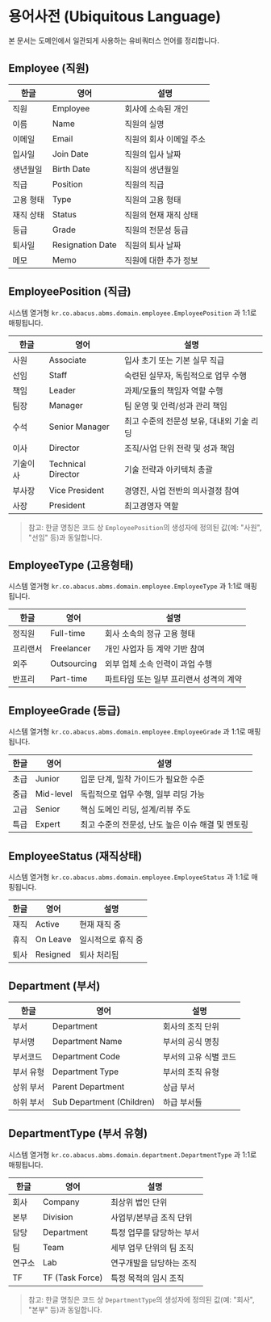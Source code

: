 # 용어사전 (Ubiquitous Language)

본 문서는 도메인에서 일관되게 사용하는 유비쿼터스 언어를 정리합니다.

## Employee (직원)

| 한글    | 영어               | 설명            |
|-------|------------------|---------------|
| 직원    | Employee         | 회사에 소속된 개인    |
| 이름    | Name             | 직원의 실명        |
| 이메일   | Email            | 직원의 회사 이메일 주소 |
| 입사일   | Join Date        | 직원의 입사 날짜     |
| 생년월일  | Birth Date       | 직원의 생년월일      |
| 직급    | Position         | 직원의 직급        |
| 고용 형태 | Type             | 직원의 고용 형태     |
| 재직 상태 | Status           | 직원의 현재 재직 상태  |
| 등급    | Grade            | 직원의 전문성 등급    |
| 퇴사일   | Resignation Date | 직원의 퇴사 날짜     |
| 메모    | Memo             | 직원에 대한 추가 정보  |

## EmployeePosition (직급)

시스템 열거형 `kr.co.abacus.abms.domain.employee.EmployeePosition` 과 1:1로 매핑됩니다.

| 한글   | 영어                 | 설명                       |
|------|--------------------|--------------------------|
| 사원   | Associate          | 입사 초기 또는 기본 실무 직급        |
| 선임   | Staff              | 숙련된 실무자, 독립적으로 업무 수행     |
| 책임   | Leader             | 과제/모듈의 책임자 역할 수행         |
| 팀장   | Manager            | 팀 운영 및 인력/성과 관리 책임       |
| 수석   | Senior Manager     | 최고 수준의 전문성 보유, 대내외 기술 리딩 |
| 이사   | Director           | 조직/사업 단위 전략 및 성과 책임      |
| 기술이사 | Technical Director | 기술 전략과 아키텍처 총괄           |
| 부사장  | Vice President     | 경영진, 사업 전반의 의사결정 참여      |
| 사장   | President          | 최고경영자 역할                 |

> 참고: 한글 명칭은 코드 상 `EmployeePosition`의 생성자에 정의된 값(예: "사원", "선임" 등)과 동일합니다.

## EmployeeType (고용형태)

시스템 열거형 `kr.co.abacus.abms.domain.employee.EmployeeType` 과 1:1로 매핑됩니다.

| 한글   | 영어          | 설명                     |
|------|-------------|------------------------|
| 정직원  | Full-time   | 회사 소속의 정규 고용 형태        |
| 프리랜서 | Freelancer  | 개인 사업자 등 계약 기반 참여      |
| 외주   | Outsourcing | 외부 업체 소속 인력이 과업 수행     |
| 반프리  | Part-time   | 파트타임 또는 일부 프리랜서 성격의 계약 |

## EmployeeGrade (등급)

시스템 열거형 `kr.co.abacus.abms.domain.employee.EmployeeGrade` 과 1:1로 매핑됩니다.

| 한글 | 영어        | 설명                            |
|----|-----------|-------------------------------|
| 초급 | Junior    | 입문 단계, 밀착 가이드가 필요한 수준         |
| 중급 | Mid-level | 독립적으로 업무 수행, 일부 리딩 가능         |
| 고급 | Senior    | 핵심 도메인 리딩, 설계/리뷰 주도           |
| 특급 | Expert    | 최고 수준의 전문성, 난도 높은 이슈 해결 및 멘토링 |

## EmployeeStatus (재직상태)

시스템 열거형 `kr.co.abacus.abms.domain.employee.EmployeeStatus` 과 1:1로 매핑됩니다.

| 한글 | 영어       | 설명         |
|----|----------|------------|
| 재직 | Active   | 현재 재직 중    |
| 휴직 | On Leave | 일시적으로 휴직 중 |
| 퇴사 | Resigned | 퇴사 처리됨     |

## Department (부서)

| 한글    | 영어                        | 설명           |
|-------|---------------------------|--------------|
| 부서    | Department                | 회사의 조직 단위    |
| 부서명   | Department Name           | 부서의 공식 명칭    |
| 부서코드  | Department Code           | 부서의 고유 식별 코드 |
| 부서 유형 | Department Type           | 부서의 조직 유형    |
| 상위 부서 | Parent Department         | 상급 부서        |
| 하위 부서 | Sub Department (Children) | 하급 부서들       |

## DepartmentType (부서 유형)

시스템 열거형 `kr.co.abacus.abms.domain.department.DepartmentType` 과 1:1로 매핑됩니다.

| 한글  | 영어              | 설명             |
|-----|-----------------|----------------|
| 회사  | Company         | 최상위 법인 단위      |
| 본부  | Division        | 사업부/본부급 조직 단위  |
| 담당  | Department      | 특정 업무를 담당하는 부서 |
| 팀   | Team            | 세부 업무 단위의 팀 조직 |
| 연구소 | Lab             | 연구개발을 담당하는 조직  |
| TF  | TF (Task Force) | 특정 목적의 임시 조직   |

> 참고: 한글 명칭은 코드 상 `DepartmentType`의 생성자에 정의된 값(예: "회사", "본부" 등)과 동일합니다.
